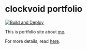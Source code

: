 # clockvoid portfolio
[![Build and Deploy](https://github.com/clockvoid/portfolio/actions/workflows/build-and-deploy.yml/badge.svg?event=push)](https://github.com/clockvoid/portfolio/actions/workflows/build-and-deploy.yml)

This is portfolio site about [me](https://clockvoid.com/about.html).

For more details, read [here](https://clockvoid.com/posts/2020-05-20-build-blog-with-hakyll.html).
